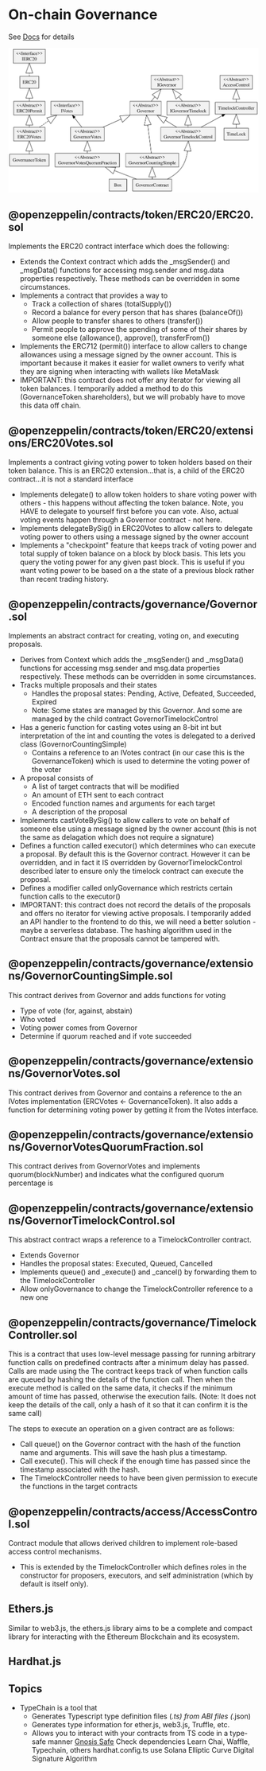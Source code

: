 # On-chain Governance
See [Docs](https://docs.openzeppelin.com/contracts/4.x/governance) for details

![Class Diagram](DAO2.svg)

## @openzeppelin/contracts/token/ERC20/ERC20.sol
  Implements the ERC20 contract interface which does the following:
  - Extends the Context contract which adds the _msgSender() and _msgData() functions for accessing msg.sender and msg.data properties respectively. These methods can be overridden in some circumstances.
  - Implements a contract that provides a way to
    - Track a collection of shares (totalSupply()) 
    - Record a balance for every person that has shares (balanceOf())
    - Allow people to transfer shares to others (transfer())
    - Permit people to approve the spending of some of their shares by someone else (allowance(), approve(), transferFrom())
  - Implements the ERC712 (permit()) interface to allow callers to change allowances using a message signed by the owner account. This is important because it makes it easier for wallet owners to verify what they are signing when interacting with wallets like MetaMask
  - IMPORTANT: this contract does not offer any iterator for viewing all token balances. I temporarily added a method to do this (GovernanceToken.shareholders), but we will probably have to move this data off chain.

## @openzeppelin/contracts/token/ERC20/extensions/ERC20Votes.sol
  Implements a contract giving voting power to token holders based on their token balance. This is an ERC20 extension...that is, a child of the ERC20 contract...it is not a standard interface
  - Implements delegate() to allow token holders to share voting power with others - this happens without affecting the token balance. Note, you HAVE to delegate to yourself first before you can vote. Also, actual voting events happen through a Governor contract - not here.
  - Implements delegateBySig() in ERC20Votes to allow callers to delegate voting power to others using a message signed by the owner account
  - Implements a "checkpoint" feature that keeps track of voting power and total supply of token balance on a block by block basis. This lets you query the voting power for any given past block. This is useful if you want voting power to be based on a the state of a previous block rather than recent trading history.

## @openzeppelin/contracts/governance/Governor.sol
  Implements an abstract contract for creating, voting on, and executing proposals. 
  - Derives from Context which adds the _msgSender() and _msgData() functions for accessing msg.sender and msg.data
    properties respectively. These methods can be overridden in some circumstances.
  - Tracks multiple proposals and their states
    - Handles the proposal states: Pending, Active, Defeated, Succeeded, Expired
    - Note: Some states are managed by this Governor. And some are managed by the child contract GovernorTimelockControl
  - Has a generic function for casting votes using an 8-bit int but interpretation of the int and counting the votes is delegated to a derived class (GovernorCountingSimple)
    - Contains a reference to an IVotes contract (in our case this is the GovernanceToken) which is used to determine the voting power of the voter
  - A proposal consists of
    - A list of target contracts that will be modified
    - An amount of ETH sent to each contract
    - Encoded function names and arguments for each target
    - A description of the proposal
  - Implements castVoteBySig() to allow callers to vote on behalf of someone else using a message signed by the owner account (this is not the same as delagation which does not require a signature)
  - Defines a function called executor() which determines who can execute a proposal. By default this is the Governor contract. However it can be overridden, and in fact it IS overridden by GovernorTimelockControl described later to ensure only the timelock contract can execute the proposal.
  - Defines a modifier called onlyGovernance which restricts certain function calls to the executor()
  - IMPORTANT: this contract does not record the details of the proposals and offers no iterator for viewing active proposals. I temporarily added an API handler to the frontend to do this, we will need a better solution - maybe a serverless database. The hashing algorithm used in the Contract ensure that the proposals cannot be tampered with.

## @openzeppelin/contracts/governance/extensions/GovernorCountingSimple.sol
  This contract derives from Governor and adds functions for voting
  - Type of vote (for, against, abstain)
  - Who voted
  - Voting power comes from Governor
  - Determine if quorum reached and if vote succeeded

## @openzeppelin/contracts/governance/extensions/GovernorVotes.sol
  This contract derives from Governor and contains a reference to the an IVotes implementation (ERCVotes <- GovernanceToken). It also adds a function for determining voting power by getting it from the IVotes interface.

## @openzeppelin/contracts/governance/extensions/GovernorVotesQuorumFraction.sol
  This contract derives from GovernorVotes and implements quorum(blockNumber) and indicates what the configured quorum percentage is

## @openzeppelin/contracts/governance/extensions/GovernorTimelockControl.sol
  This abstract contract wraps a reference to a TimelockController contract. 
  - Extends Governor
  - Handles the proposal states: Executed, Queued, Cancelled
  - Implements queue() and _execute() and _cancel() by forwarding them to the TimelockController
  - Allow onlyGovernance to change the TimelockController reference to a new one

## @openzeppelin/contracts/governance/TimelockController.sol
  This is a contract that uses low-level message passing for running arbitrary function calls on predefined contracts after a minimum delay has passed. 
  Calls are made using the The contract keeps track of when function calls are queued by hashing the details of the function call. Then when the execute method is called on the same data, it checks if the minimum amount of time has passed, otherwise the execution fails. (Note: It does not keep the details of the call, only a hash of it so that it can confirm it is the same call)

  The steps to execute an operation on a given contract are as follows:
  - Call queue() on the Governor contract with the hash of the function name and arguments. This will save the hash plus a timestamp. 
  - Call execute(). This will check if the enough time has passed since the timestamp associated with the hash. 
  - The TimelockController needs to have been given permission to execute the functions in the target contracts

## @openzeppelin/contracts/access/AccessControl.sol
Contract module that allows derived children to implement role-based access control mechanisms.
- This is extended by the TimelockController which defines roles in the constructor for proposers, executors, and self administration (which by default is itself only).

## Ethers.js
Similar to web3.js, the ethers.js library aims to be a complete and compact library for interacting with the Ethereum Blockchain and its ecosystem.
## Hardhat.js

## Topics
- TypeChain is a tool that
  - Generates Typescript type definition files (*.ts) from ABI files (*.json) 
  - Generates type information for ether.js, web3.js, Truffle, etc.
  - Allows you to interact with your contracts from TS code in a type-safe manner
[Gnosis Safe](https://gnosis-safe.io/)
Check dependencies
Learn Chai, Waffle, Typechain, others
hardhat.config.ts use
Solana
Elliptic Curve Digital Signature Algorithm